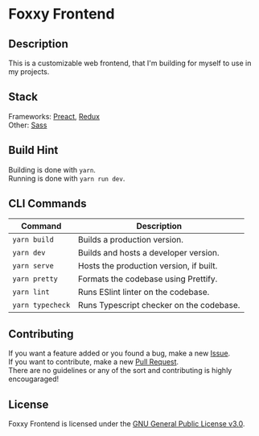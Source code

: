 # Foxxy Frontend

## Description
This is a customizable web frontend, that I'm building for myself to use in my projects.

## Stack
Frameworks: <a href="https://preactjs.com/">Preact</a>, <a href="https://redux.js.org/">Redux</a>  
Other: <a href="https://sass-lang.com/">Sass<a>  

## Build Hint
Building is done with <code>yarn</code>.  
Running is done with <code>yarn run dev</code>.  

## CLI Commands
| Command                                 | Description                                  |
| --------------------------------------- | -------------------------------------------- |
| `yarn build`                            | Builds a production version.                 |
| `yarn dev`                              | Builds and hosts a developer version.        |
| `yarn serve`                            | Hosts the production version, if built.      |
| `yarn pretty`                           | Formats the codebase using Prettify.         |
| `yarn lint`                             | Runs ESlint linter on the codebase.          |
| `yarn typecheck`                        | Runs Typescript checker on the codebase.     |
            
## Contributing
If you want a feature added or you found a bug, make a new <a href="https://github.com/LamkasDev/foxxy-frontend/issues">Issue</a>.  
If you want to contribute, make a new <a href="https://github.com/LamkasDev/foxxy-frontend/pulls">Pull Request</a>.  
There are no guidelines or any of the sort and contributing is highly encougaraged!

## License
Foxxy Frontend is licensed under the [GNU General Public License v3.0](https://github.com/LamkasDev/foxxy-frontend/blob/master/LICENSE).
